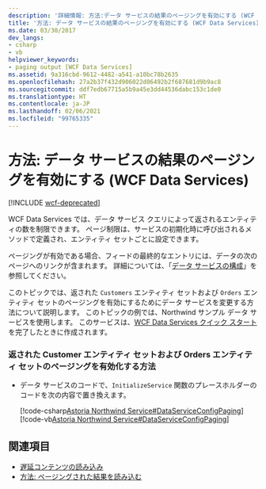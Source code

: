 ```yaml
---
description: '詳細情報: 方法:データ サービスの結果のページングを有効にする (WCF Data Services)'
title: '方法: データ サービスの結果のページングを有効にする (WCF Data Services)'
ms.date: 03/30/2017
dev_langs:
- csharp
- vb
helpviewer_keywords:
- paging output [WCF Data Services]
ms.assetid: 9a316cbd-9612-4482-a541-a10bc78b2635
ms.openlocfilehash: 27a2b37f432d906022d06492b2f687681d9b9ac8
ms.sourcegitcommit: ddf7edb67715a5b9a45e3dd44536dabc153c1de0
ms.translationtype: HT
ms.contentlocale: ja-JP
ms.lasthandoff: 02/06/2021
ms.locfileid: "99765335"
---
```

# <a name="how-to-enable-paging-of-data-service-results-wcf-data-services"></a>方法: データ サービスの結果のページングを有効にする (WCF Data Services)

[!INCLUDE [wcf-deprecated](~/includes/wcf-deprecated.md)]

WCF Data Services では、データ サービス クエリによって返されるエンティティの数を制限できます。 ページ制限は、サービスの初期化時に呼び出されるメソッドで定義され、エンティティ セットごとに設定できます。  
  
 ページングが有効である場合、フィードの最終的なエントリには、データの次のページへのリンクが含まれます。 詳細については、「[データ サービスの構成](configuring-the-data-service-wcf-data-services.md)」を参照してください。  
  
 このトピックでは、返された `Customers` エンティティ セットおよび `Orders` エンティティ セットのページングを有効にするためにデータ サービスを変更する方法について説明します。 このトピックの例では、Northwind サンプル データ サービスを使用します。 このサービスは、[WCF Data Services クイック スタート](quickstart-wcf-data-services.md)を完了したときに作成されます。  
  
### <a name="how-to-enable-paging-of-returned-customers-and-orders-entity-sets"></a>返された Customer エンティティ セットおよび Orders エンティティ セットのページングを有効化する方法  
  
- データ サービスのコードで、`InitializeService` 関数のプレースホルダーのコードを次の内容で置き換えます。  
  
     [!code-csharp[Astoria Northwind Service#DataServiceConfigPaging](../../../../samples/snippets/csharp/VS_Snippets_Misc/astoria_northwind_service/cs/northwind.svc.cs#dataserviceconfigpaging)]
     [!code-vb[Astoria Northwind Service#DataServiceConfigPaging](../../../../samples/snippets/visualbasic/VS_Snippets_Misc/astoria_northwind_service/vb/northwind.svc.vb#dataserviceconfigpaging)]  
  
## <a name="see-also"></a>関連項目

- [遅延コンテンツの読み込み](loading-deferred-content-wcf-data-services.md)
- [方法: ページングされた結果を読み込む](how-to-load-paged-results-wcf-data-services.md)
